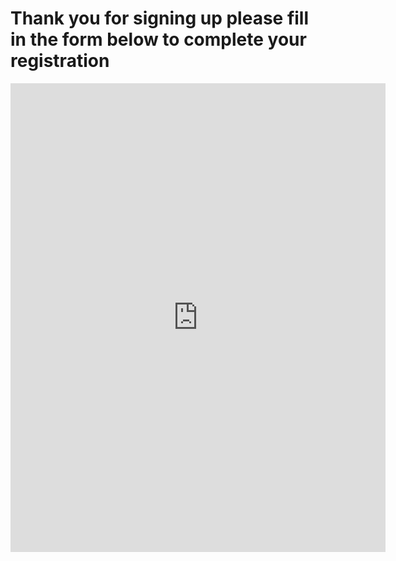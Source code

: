 # Thank you for signing up please fill in the form below to complete your registration
<iframe src="https://docs.google.com/forms/d/e/1FAIpQLSfvzL90CrIlug7D_aAwWxja7Zlh0tI4ov4lQdELPg93cOMpdQ/viewform?embedded=true" width="600" height="750" frameborder="0" marginheight="0" marginwidth="0">Loading...</iframe>

